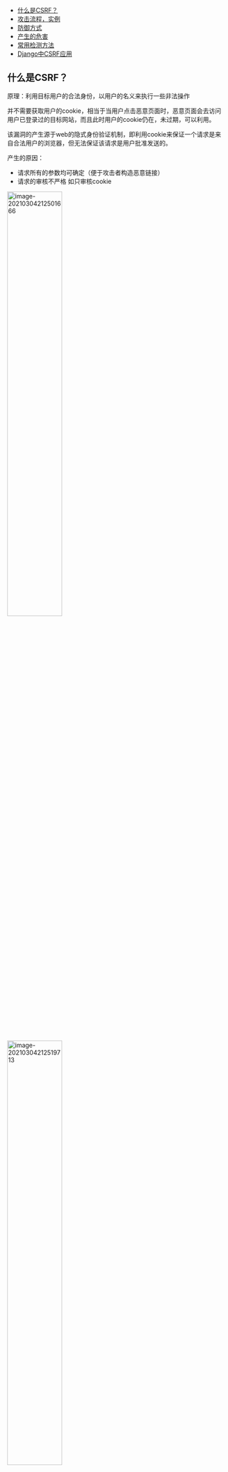 - [什么是CSRF？](#什么是csrf)
- [攻击流程，实例](#攻击流程实例)
- [防御方式](#防御方式)
- [产生的危害](#产生的危害)
- [常用检测方法](#常用检测方法)
- [Django中CSRF应用](#django中csrf应用)

## 什么是CSRF？

原理：利用目标用户的合法身份，以用户的名义来执行一些非法操作

并不需要获取用户的cookie，相当于当用户点击恶意页面时，恶意页面会去访问用户已登录过的目标网站，而且此时用户的cookie仍在，未过期，可以利用。

该漏洞的产生源于web的隐式身份验证机制，即利用cookie来保证一个请求是来自合法用户的浏览器，但无法保证该请求是用户批准发送的。

产生的原因：
* 请求所有的参数均可确定（便于攻击者构造恶意链接）
* 请求的审核不严格  如只审核cookie

<img src="images/image-20210304212501666.png" alt="image-20210304212501666" width="50%;" />

<img src="images/image-20210304212519713.png" alt="image-20210304212519713" width="50%;" />


## 攻击流程，实例

* 假设abc用户登录银行的网站进行操作, 同时也访问了攻击者预先设置好的网站.

* abc点击了攻击者网站的某一个链接,这个链接是http://www.bank.com/xxxx指向银行,银行服务器会根据这个链接携带的参数会进行转账操作.

* 银行服务器在执行转账操作之前会进行SESSION验证是否登录, 但是由于abc已经登录了银行网站,攻击者的链接也是www.bank.com.所以攻击的链接就会携带session id到银行服务器.

* 由于session id是正确的,所以银行会判断操作是由本人发起的,执行转账操作.

- get类型实例

`![恶意图片](https://awps-assets.meituan.net/mit-x/blog-images-bundle-2018b/ff0cdbee.example/withdraw?amount=10000&for=hacker)`

受害者访问含有该img页面时就会自动向该连接发送请求

- post类型实例

利用自动提交的表单，模拟用户的post请求
```html
<form action="http://bank.example/withdraw" method=POST>
    <input type="hidden" name="account" value="xiaoming" />
    <input type="hidden" name="amount" value="10000" />
    <input type="hidden" name="for" value="hacker" />
</form>
<script> document.forms[0].submit(); </script> 
```

## 防御方式
自动化探测工具：CSRFTester和burpsuite的CSRF POC

防御策略思路：
- 阻止不明外域的访问
  - 同源检测（利用origin和referer头）
  - Samesite Cookie
    - Strict\Lax\None
- 提交时要求附加本域才能获取的信息
  - CSRF Token
  - 双重Cookie验证

1. **HTTP referer头**
   1. referer字段**记录http请求的原地址**（实际上就是告诉服务器，用户在访问当前资源之前的位置，可用于跟踪用户），如伪造用户发出请求的恶意网站的地址，服务端判断Referer值是否与服务器的域名信息有关，不相关时不执行操作。[HTTP Referer教程](http://www.ruanyifeng.com/blog/2019/06/http-referer.html)
   >有三种场景会发送Referer字段
  
   >(1)用户点击网页上的链接
   >
   >(2)用户发送表单
   >
   >(3)网页加载静态资源，比如加载图片、脚本、样本（这样可以防止一些别的网站显示自己网站的图片等资源）

   2. referer**由浏览器产生**，但可利用浏览器自身的一些安全问题，来修改该字段值
   3. 绕过：
      1. 当Referer为空的条件：利用ftp:// http:// https:// file:// javascript:  data:
         1. 利用data：协议
         2. 利用https协议   https向http跳转的时候referer为空
      2. 判断Referer是某域
      3. 判断Referer是否存在某关键词
      4. 判断referer是否有某域名
         1. 添加文件名为域名的路径
         2. https://www.ibm.com/ibmweb/myibm/profile/profile-edit.jsp--》http://my_website/www.ibm.com/ibmweb/myibm/profile/profile-edit.jsp.php
2. **设置Token**
   1. 使用流程：服务器生成Token，并输出到页面中--》页面提交的请求携带这个Token--》服务端验证Token是否正确。
      1. 在分布式集群中，CSRF token存储在Redis之类的公共存储空间中
      2. 或者采用某种策略去计算，验证时再次计算即可。UserID+时间戳+随机数 进行加密 
   2. 在网站表单中添加随机Token，服务端需验证Token值来判断请求是否合法。服务端按照一定方法生成或者完全随机生成Token，传到前端的表单中。
   3. 攻击者不知道Token生成的规则，或者无法利用js获取其他域的token值（同源策略）
   4. 在burpsuite中需要repeater时，如何获取token？使用bp宏自动获取token，保障session不过期。使用bp宏获取Token
   5. 绕过：
3. **双重cookie**
   
   利用攻击者无法获取cookie的特点，要求在请求url中也添加cookie，这样后端在验证时，检查url中的cookie是否与请求头中的cookie字段值一致


4. **HTTP自定义头**
5. **二次验证**
   1. 执行操作时弹框提示用户确定执行操作
6. **验证码防御**
   1. 通过验证码强制用户与应用程序交互才能完成操作

## 产生的危害

* 篡改目标网站上的用户数据；
* 盗取用户隐私数据；
* 作为其他攻击向量的辅助攻击手法；
* 传播CSRF蠕虫。

## 常用检测方法
1) 黑盒
* 首先肯定确定是否除Cookie外其他参数均可确定，即：无验证码，无Token等。
* 再者如果发现是Referer头判断的话，可以尝试是否可以绕过正则。
* 还有就是考虑能不能绕过Token，比如Url处的Token用加载攻击者服务器上的图片来获取。
* 最后可以考虑与XSS结合，如：攻击者使用iframe跨域，存在xss漏洞的网站插入的XSS执行代码为eval(window.name)，那么我们构造的iframe标签里可以添加个name属性与子页面进行通信，例子：wooyun-2015-089971。

2) 白盒
* 查看是否有Token，验证码，Referer等不确定参数判断。
* 判断Referer的正则是否安全。
* 判断Token返回的位置是否为安全位置。
* 判断生成的Token是否足够随机，毫无规律。

从上到下挖掘难度依次递增


## Django中CSRF应用

1. 在Django中的中间件开启CSRF验证
   
   在settings.py中  添加'django.middleware.csrf.CsrfViewMiddleware'
2. 在form表单中添加csrf_token
```
<form action="/login/" method="post">        {% csrf_token %}
        <input type="text" name="user" />
        <input type="text" name="pwd" />
        <input type="checkbox" name="rmb" value="1" /> 10s免登录
        <input type="submit" value="提交" />
</form>
```

3.利用ajax添加csrf_token
```
<script>        var csrftoken = $.cookie('csrftoken');
        $(function () {
            $('#btn').click(function () {
                $.ajax({
                    url:'/login/',
                    type:"POST",
                    data:{'username':'root','pwd':'123123'},
                    header:{'X-CSRFtoken':csrftoken},
                    success:function (arg) {
                    }
                })
            })
        })
</script>
```

ajaxSetup方法可为所有ajax请求做集体配置
```
$.ajaxSetup({
            beforeSend: function(xhr, settings) {
                if (!csrfSafeMethod(settings.type) && !this.crossDomain) {
                    xhr.setRequestHeader("X-CSRFToken", csrftoken);
                }
            }
        });
```


参考链接：

- [如何防止CSRF攻击？](https://tech.meituan.com/2018/10/11/fe-security-csrf.html)